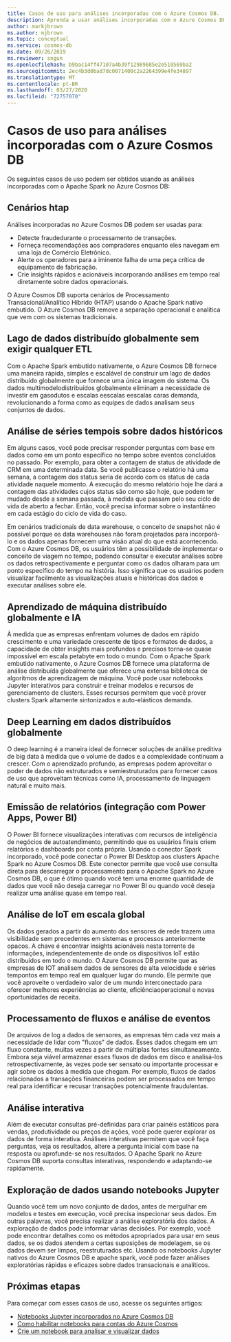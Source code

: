 ```yaml
---
title: Casos de uso para análises incorporadas com o Azure Cosmos DB.
description: Aprenda a usar análises incorporadas com o Azure Cosmos DB em diferentes casos de uso.
author: markjbrown
ms.author: mjbrown
ms.topic: conceptual
ms.service: cosmos-db
ms.date: 09/26/2019
ms.reviewer: sngun
ms.openlocfilehash: b9bac14ff47107a4b39f12989685e2e510569ba2
ms.sourcegitcommit: 2ec4b3d0bad7dc0071400c2a2264399e4fe34897
ms.translationtype: MT
ms.contentlocale: pt-BR
ms.lasthandoff: 03/27/2020
ms.locfileid: "72757070"
---
```

# <a name="use-cases-for-built-in-analytics-with-azure-cosmos-db"></a>Casos de uso para análises incorporadas com o Azure Cosmos DB

Os seguintes casos de uso podem ser obtidos usando as análises incorporadas com o Apache Spark no Azure Cosmos DB:

## <a name="htap-scenarios"></a>Cenários htap

Análises incorporadas no Azure Cosmos DB podem ser usadas para:

* Detecte fraudedurante o processamento de transações.
* Forneça recomendações aos compradores enquanto eles navegam em uma loja de Comércio Eletrônico.
* Alerte os operadores para a iminente falha de uma peça crítica de equipamento de fabricação.
* Crie insights rápidos e acionáveis incorporando análises em tempo real diretamente sobre dados operacionais.

O Azure Cosmos DB suporta cenários de Processamento Transacional/Analítico Híbrido (HTAP) usando o Apache Spark nativo embutido. O Azure Cosmos DB remove a separação operacional e analítica que vem com os sistemas tradicionais.

## <a name="globally-distributed-data-lake-without-requiring-any-etl"></a>Lago de dados distribuído globalmente sem exigir qualquer ETL

Com o Apache Spark embutido nativamente, o Azure Cosmos DB fornece uma maneira rápida, simples e escalável de construir um lago de dados distribuído globalmente que fornece uma única imagem do sistema. Os dados multimodelodistribuídos globalmente eliminam a necessidade de investir em gasodutos e escalas eescalas eescalas caras demanda, revolucionando a forma como as equipes de dados analisam seus conjuntos de dados.

## <a name="time-series-analytics-over-historic-data"></a>Análise de séries tempois sobre dados históricos

Em alguns casos, você pode precisar responder perguntas com base em dados como em um ponto específico no tempo sobre eventos concluídos no passado. Por exemplo, para obter a contagem de status de atividade de CRM em uma determinada data. Se você publicasse o relatório há uma semana, a contagem dos status seria de acordo com os status de cada atividade naquele momento. A execução do mesmo relatório hoje lhe dará a contagem das atividades cujos status são como são hoje, que podem ter mudado desde a semana passada, à medida que passam pelo seu ciclo de vida de aberto a fechar. Então, você precisa informar sobre o instantâneo em cada estágio do ciclo de vida do caso.

Em cenários tradicionais de data warehouse, o conceito de snapshot não é possível porque os data warehouses não foram projetados para incorporá-lo e os dados apenas fornecem uma visão atual do que está acontecendo. Com o Azure Cosmos DB, os usuários têm a possibilidade de implementar o conceito de viagem no tempo, podendo consultar e executar análises sobre os dados retrospectivamente e perguntar como os dados olharam para um ponto específico do tempo na história. Isso significa que os usuários podem visualizar facilmente as visualizações atuais e históricas dos dados e executar análises sobre ele.

## <a name="globally-distributed-machine-learning-and-ai"></a>Aprendizado de máquina distribuído globalmente e IA

À medida que as empresas enfrentam volumes de dados em rápido crescimento e uma variedade crescente de tipos e formatos de dados, a capacidade de obter insights mais profundos e precisos torna-se quase impossível em escala petabyte em todo o mundo. Com o Apache Spark embutido nativamente, o Azure Cosmos DB fornece uma plataforma de análise distribuída globalmente que oferece uma extensa biblioteca de algoritmos de aprendizagem de máquina. Você pode usar notebooks Jupyter interativos para construir e treinar modelos e recursos de gerenciamento de clusters. Esses recursos permitem que você prover clusters Spark altamente sintonizados e auto-elásticos demanda.

## <a name="deep-learning-on-multi-model-globally-distributed-data"></a>Deep Learning em dados distribuídos globalmente

O deep learning é a maneira ideal de fornecer soluções de análise preditiva de big data à medida que o volume de dados e a complexidade continuam a crescer. Com o aprendizado profundo, as empresas podem aproveitar o poder de dados não estruturados e semiestruturados para fornecer casos de uso que aproveitam técnicas como IA, processamento de linguagem natural e muito mais.

## <a name="reporting-integrating-with-power-apps-power-bi"></a>Emissão de relatórios (integração com Power Apps, Power BI)

O Power BI fornece visualizações interativas com recursos de inteligência de negócios de autoatendimento, permitindo que os usuários finais criem relatórios e dashboards por conta própria. Usando o conector Spark incorporado, você pode conectar o Power BI Desktop aos clusters Apache Spark no Azure Cosmos DB. Este conector permite que você use consulta direta para descarregar o processamento para o Apache Spark no Azure Cosmos DB, o que é ótimo quando você tem uma enorme quantidade de dados que você não deseja carregar no Power BI ou quando você deseja realizar uma análise quase em tempo real.

## <a name="iot-analytics-at-global-scale"></a>Análise de IoT em escala global

Os dados gerados a partir do aumento dos sensores de rede trazem uma visibilidade sem precedentes em sistemas e processos anteriormente opacos. A chave é encontrar insights acionáveis nesta torrente de informações, independentemente de onde os dispositivos IoT estão distribuídos em todo o mundo. O Azure Cosmos DB permite que as empresas de IOT analisem dados de sensores de alta velocidade e séries tempontos em tempo real em qualquer lugar do mundo. Ele permite que você aproveite o verdadeiro valor de um mundo interconectado para oferecer melhores experiências ao cliente, eficiênciaoperacional e novas oportunidades de receita.

## <a name="stream-processing-and-event-analytics"></a>Processamento de fluxos e análise de eventos 

De arquivos de log a dados de sensores, as empresas têm cada vez mais a necessidade de lidar com "fluxos" de dados. Esses dados chegam em um fluxo constante, muitas vezes a partir de múltiplas fontes simultaneamente. Embora seja viável armazenar esses fluxos de dados em disco e analisá-los retrospectivamente, às vezes pode ser sensato ou importante processar e agir sobre os dados à medida que chegam. Por exemplo, fluxos de dados relacionados a transações financeiras podem ser processados em tempo real para identificar e recusar transações potencialmente fraudulentas.

## <a name="interactive-analytics"></a>Análise interativa

Além de executar consultas pré-definidas para criar painéis estáticos para vendas, produtividade ou preços de ações, você pode querer explorar os dados de forma interativa. Análises interativas permitem que você faça perguntas, veja os resultados, altere a pergunta inicial com base na resposta ou aprofunde-se nos resultados. O Apache Spark no Azure Cosmos DB suporta consultas interativas, respondendo e adaptando-se rapidamente.

## <a name="data-exploration-using-jupyter-notebooks"></a>Exploração de dados usando notebooks Jupyter

Quando você tem um novo conjunto de dados, antes de mergulhar em modelos e testes em execução, você precisa inspecionar seus dados. Em outras palavras, você precisa realizar a análise exploratória dos dados. A exploração de dados pode informar várias decisões. Por exemplo, você pode encontrar detalhes como os métodos apropriados para usar em seus dados, se os dados atendem a certas suposições de modelagem, se os dados devem ser limpos, reestruturados etc. Usando os notebooks Jupyter nativos do Azure Cosmos DB e apache spark, você pode fazer análises exploratórias rápidas e eficazes sobre dados transacionais e analíticos.

## <a name="next-steps"></a>Próximas etapas

Para começar com esses casos de uso, acesse os seguintes artigos:

* [Notebooks Jupyter incorporados no Azure Cosmos DB](cosmosdb-jupyter-notebooks.md)
* [Como habilitar notebooks para contas do Azure Cosmos](enable-notebooks.md)
* [Crie um notebook para analisar e visualizar dados](create-notebook-visualize-data.md)